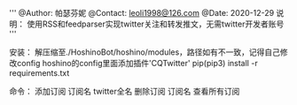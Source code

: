 '''
    @Author: 帕瑟芬妮
    @Contact: leoli1998@126.com
    @Date: 2020-12-29
    说明： 使用RSS和feedparser实现twitter关注和转发推文，无需twitter开发者账号
'''

安装：
解压缩至./HoshinoBot/hoshino/modules，路径如有不一致，记得自己修改config
hoshino的config里面添加插件'CQTwitter'
pip(pip3) install -r requirements.txt


命令：
添加订阅 订阅名 twitter全名
删除订阅 订阅名
查看所有订阅
